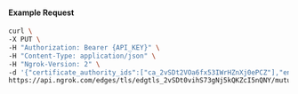 <!-- Code generated for API Clients. DO NOT EDIT. -->

#### Example Request

```bash
curl \
-X PUT \
-H "Authorization: Bearer {API_KEY}" \
-H "Content-Type: application/json" \
-H "Ngrok-Version: 2" \
-d '{"certificate_authority_ids":["ca_2vSDt2VOa6fx53IWrHZnXj0ePCZ"],"enabled":true}' \
https://api.ngrok.com/edges/tls/edgtls_2vSDt0vihS73gNj5kQKZcI5nQNY/mutual_tls
```
